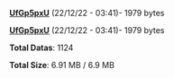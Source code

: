 [**UfGp5pxU**](/data/UfGp5pxU.txt) (22/12/22 - 03:41)- 1979 bytes

[**UfGp5pxU**](/data/UfGp5pxU.txt) (22/12/22 - 03:41)- 1979 bytes

**Total Datas**: 1124

**Total Size**: 6.91 MB / 6.9 MB